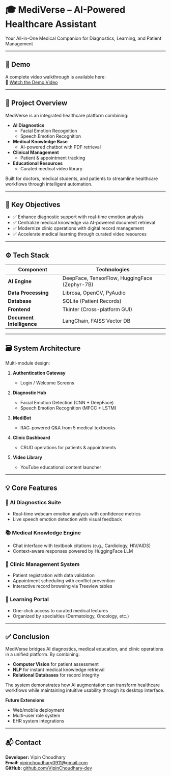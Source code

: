 # 🎓 MediVerse – AI-Powered Healthcare Assistant

Your All-in-One Medical Companion for Diagnostics, Learning, and Patient Management

---

## 🎥 Demo

A complete video walkthrough is available here:  
🔗 [Watch the Demo Video](https://drive.google.com/drive/folders/1gs6Fjc-3O0mmMdExggYrmFRRSUY-yBpJ?usp=sharing)

---

## 🧠 Project Overview

MediVerse is an integrated healthcare platform combining:

- **AI Diagnostics**  
  - Facial Emotion Recognition  
  - Speech Emotion Recognition  
- **Medical Knowledge Base**  
  - AI-powered chatbot with PDF retrieval  
- **Clinical Management**  
  - Patient & appointment tracking  
- **Educational Resources**  
  - Curated medical video library  

Built for doctors, medical students, and patients to streamline healthcare workflows through intelligent automation.

---

## 🎯 Key Objectives

- ✅ Enhance diagnostic support with real-time emotion analysis  
- ✅ Centralize medical knowledge via AI-powered document retrieval  
- ✅ Modernize clinic operations with digital record management  
- ✅ Accelerate medical learning through curated video resources  

---

## ⚙️ Tech Stack

| Component           | Technologies                                  |
| ------------------- | --------------------------------------------- |
| **AI Engine**       | DeepFace, TensorFlow, HuggingFace (Zephyr-7B) |
| **Data Processing** | Librosa, OpenCV, PyAudio                      |
| **Database**        | SQLite (Patient Records)                      |
| **Frontend**        | Tkinter (Cross-platform GUI)                  |
| **Document Intelligence** | LangChain, FAISS Vector DB            |

---

## 🗃️ System Architecture

Multi-module design:

1. **Authentication Gateway**  
   - Login / Welcome Screens

2. **Diagnostic Hub**  
   - Facial Emotion Detection (CNN + DeepFace)  
   - Speech Emotion Recognition (MFCC + LSTM)

3. **MediBot**  
   - RAG-powered Q&A from 5 medical textbooks

4. **Clinic Dashboard**  
   - CRUD operations for patients & appointments

5. **Video Library**  
   - YouTube educational content launcher

---

## 💡 Core Features

### 🎯 AI Diagnostics Suite
- Real-time webcam emotion analysis with confidence metrics  
- Live speech emotion detection with visual feedback  

### 📚 Medical Knowledge Engine
- Chat interface with textbook citations (e.g., Cardiology, HIV/AIDS)  
- Context-aware responses powered by HuggingFace LLM  

### 🏥 Clinic Management System
- Patient registration with data validation  
- Appointment scheduling with conflict prevention  
- Interactive record browsing via Treeview tables  

### 🎥 Learning Portal
- One-click access to curated medical lectures  
- Organized by specialties (Dermatology, Oncology, etc.)  

---

## ✅ Conclusion

MediVerse bridges AI diagnostics, medical education, and clinic operations in a unified platform. By combining:

- **Computer Vision** for patient assessment  
- **NLP** for instant medical knowledge retrieval  
- **Relational Databases** for record integrity  

The system demonstrates how AI augmentation can transform healthcare workflows while maintaining intuitive usability through its desktop interface.

**Future Extensions**  
- Web/mobile deployment  
- Multi-user role system  
- EHR system integrations  

---

## 📬 Contact

**Developer:** Vipin Choudhary  
**Email:** vipinchoudhary0911@gmail.com  
**GitHub:** [github.com/VipinChoudhary-dev](https://github.com/VipinChoudhary-dev)
